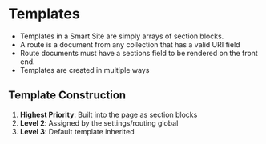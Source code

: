 # Templates

- Templates in a Smart Site are simply arrays of section blocks.
- A route is a document from any collection that has a valid URI field
- Route documents must have a sections field to be rendered on the front end.
- Templates are created in multiple ways

## Template Construction

1. **Highest Priority**: Built into the page as section blocks
2. **Level 2**: Assigned by the settings/routing global
3. **Level 3**: Default template inherited
